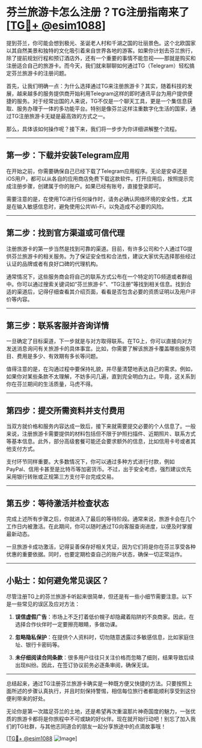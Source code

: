 # 芬兰旅游卡怎么注册？TG注册指南来了[[TG💪+ @esim1088](https://t.me/s/esim1088)]

提到芬兰，你可能会想到极光、圣诞老人村和千湖之国的壮丽景色。这个北欧国家以其自然美景和独特的文化吸引着来自世界各地的游客。如果你计划去芬兰旅行，除了提前规划行程和预订酒店外，还有一个重要的事情不能忽视——那就是购买和注册适合自己的旅游卡。而今天，我们就来聊聊如何通过TG（Telegram）轻松搞定芬兰旅游卡的注册问题。

首先，让我们明确一点：为什么选择通过TG来注册旅游卡？其实，随着科技的发展，越来越多的服务提供商开始利用Telegram这样的即时通讯平台为用户提供便捷的服务。对于经常出国的人来说，TG不仅是一个聊天工具，更是一个集信息获取、服务办理于一体的多功能平台。特别是像芬兰这样注重数字化生活的国家，通过TG注册旅游卡无疑是最高效的方式之一。

那么，具体该如何操作呢？接下来，我们将一步步为你详细讲解整个流程。

---

## 第一步：下载并安装Telegram应用

在开始之前，你需要确保自己已经下载了Telegram应用程序。无论是安卓还是iOS用户，都可以从各自的应用商店免费下载这款软件。打开应用后，按照提示完成注册步骤，创建属于你的账户。如果已经有账号，直接登录即可。

需要注意的是，在使用TG进行任何操作时，请务必确认网络环境的安全性，尤其是在输入敏感信息时，避免使用公共Wi-Fi，以免造成不必要的风险。

---

## 第二步：找到官方渠道或可信代理

注册旅游卡的第一步当然是找到可靠的渠道。目前，有许多公司和个人通过TG提供芬兰旅游卡的相关服务。为了保证安全性和合法性，建议大家优先选择那些经过认证的品牌或者有良好口碑的代理机构。

通常情况下，这些服务商会将自己的联系方式公布在一个特定的TG频道或者群组中。你可以通过搜索关键词如“芬兰旅游卡”、“TG注册”等找到相关信息。找到合适的渠道后，记得仔细查看其介绍页面，看看是否包含必要的资质证明以及用户评价等内容。

---

## 第三步：联系客服并咨询详情

一旦确定了目标渠道，下一步就是与对方取得联系。在TG上，你可以直接向对方发送消息询问有关旅游卡的具体事宜。比如，你需要了解该旅游卡覆盖哪些服务项目、费用是多少、有效期有多长等问题。

值得注意的是，在沟通过程中要保持礼貌，并尽量清楚地表达自己的需求。例如，如果你对某些条款不太理解，不妨多问几遍，直到完全明白为止。毕竟，这关系到你在芬兰期间的生活质量，马虎不得。

---

## 第四步：提交所需资料并支付费用

当双方就价格和服务内容达成一致后，接下来就需要提交必要的个人信息了。一般来说，注册旅游卡需要提供的材料包括但不限于护照扫描件、近期照片、联系方式等基本信息。此外，部分高级套餐可能还会要求额外的信息，比如信用卡号或者其他支付方式。

支付环节同样重要。大多数情况下，你可以通过多种方式进行付款，例如PayPal、信用卡甚至是比特币等加密货币。不过，出于安全考虑，强烈建议优先采用银行转账或正规第三方支付平台完成交易。

---

## 第五步：等待激活并检查状态

完成上述所有步骤之后，你就进入了最后的等待阶段。通常来说，旅游卡会在几个工作日内被激活。在此期间，你可以随时通过TG向客服查询进度，以便及时掌握最新动态。

一旦旅游卡成功激活，记得妥善保存好相关凭证，因为它们将是你在芬兰享受各种优惠的重要依据。同时，也要定期检查自己的账户状态，确保一切正常运作。

---

## 小贴士：如何避免常见误区？

尽管注册TG上的芬兰旅游卡听起来很简单，但还是有一些小细节需要注意。以下是一些常见的误区及应对方法：

1. **误信虚假广告**：市场上不乏打着低价幌子却隐藏着陷阱的不良商家。因此，在选择合作伙伴时一定要擦亮眼睛，多做功课。
   
2. **忽略隐私保护**：在提供个人资料时，切勿随意透露过多敏感信息，比如家庭住址、银行卡密码等。

3. **未仔细阅读合同条款**：很多用户往往只关注价格而忽略了细则，结果导致后续出现纠纷。因此，在签订协议前务必逐条审阅，确保无误。

---

总结起来，通过TG注册芬兰旅游卡确实是一种既方便又快捷的方法。只要按照上面所述的步骤认真执行，并且时刻保持警惕，相信每位旅行者都能顺利享受到这份便利带来的好处。

无论你是第一次踏足芬兰的土地，还是希望再次重温那片神奇国度的魅力，一张优质的旅游卡都将是你旅程中不可或缺的好伙伴。现在就开始行动吧！别忘了加入我们的TG社群，与其他志同道合的朋友一起分享旅途中的点滴故事哦！

[[TG💪+ @esim1088](https://t.me/s/esim1088) ![Image](https://i.postimg.cc/4NQfJmqS/Snipaste-2025-05-13-00-14-12.png)]